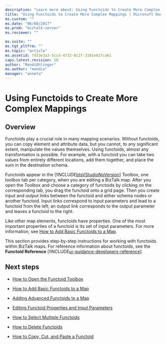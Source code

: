 ```yaml
---
description: "Learn more about: Using Functoids to Create More Complex Mappings"
title: "Using Functoids to Create More Complex Mappings | Microsoft Docs"
ms.custom: ""
ms.date: "06/08/2017"
ms.prod: "biztalk-server"
ms.reviewer: ""

ms.suite: ""
ms.tgt_pltfrm: ""
ms.topic: "article"
ms.assetid: 7d53e3a3-5ccd-4733-8c2f-3101e41fca61
caps.latest.revision: 10
author: "MandiOhlinger"
ms.author: "mandia"
manager: "anneta"
---
```

# Using Functoids to Create More Complex Mappings

## Overview
Functoids play a crucial role in many mapping scenarios. Without functoids, you can copy element and attribute data, but you cannot, to any significant extent, manipulate the values themselves. Using functoids, almost any transformation is possible. For example, with a functoid you can take two values from entirely different locations, add them together, and place the sum in the destination schema.  
  
 Functoids appear in the [!INCLUDE[btsVStudioNoVersion](../includes/btsvstudionoversion-md.md)] Toolbox, one toolbox tab per category, when you are editing a BizTalk map. After you open the Toolbox and choose a category of functoids by clicking on the corresponding tab, you drag the functoid onto a grid page. Then you create input and output links between the functoid and either schema nodes or another functoid. Input links correspond to input parameters and lead to a functoid from the left; an output link corresponds to the output parameter and leaves a functoid to the right.  
  
 Like other map elements, functoids have properties. One of the most important properties of a functoid is its set of input parameters. For more information, see [How to Add Basic Functoids to a Map](../core/how-to-add-basic-functoids-to-a-map.md).  
  
 This section provides step-by-step instructions for working with functoids within BizTalk maps. For reference information about functoids, see the **Functoid Reference** [!INCLUDE[ui-guidance-developers-reference](../includes/ui-guidance-developers-reference.md)].
  
## Next steps 
  
-   [How to Open the Functoid Toolbox](../core/how-to-open-the-functoid-toolbox.md)  
  
-   [How to Add Basic Functoids to a Map](../core/how-to-add-basic-functoids-to-a-map.md)  
  
-   [Adding Advanced Functoids to a Map](../core/adding-advanced-functoids-to-a-map.md)  
  
-   [Editing Functoid Properties and Input Parameters](../core/editing-functoid-properties-and-input-parameters.md)  
  
-   [How to Select Multiple Functoids](../core/how-to-select-multiple-functoids.md)  
  
-   [How to Delete Functoids](../core/how-to-delete-functoids.md)  
  
-   [How to Copy, Cut, and Paste a Functoid](../core/how-to-copy-cut-and-paste-a-functoid.md)
